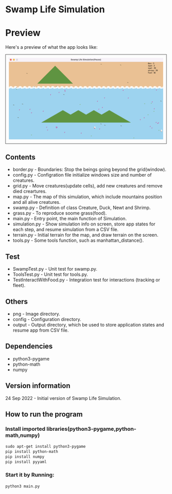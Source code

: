 # Swamp Life Simulation

# Preview

Here's a preview of what the app looks like:

<div style="border: 1px solid #444; padding: 10px;">
  <img src="./assets/screenshot.png" alt="JustTweet Screenshot" />
</div>

## Contents
- border.py - Boundaries: Stop the beings going beyond the grid(window).
- config.py	- Configration file initialize windows size and number of creatures.
- grid.py - Move creatures(update cells), add new creatures and remove died creartures.
- map.py - The map of this simulation, which include mountains position and all alive creatures.
- swamp.py - Definition of class Creature, Duck, Newt and Shrimp.
- grass.py - 	To reproduce soome grass(food).
- main.py - Entry point, the main function of Simulation.
- simulation.py - Show simulation info on screen, store app states for each step, and resume simulation from a CSV file.
- terrain.py - Initial terrain for the map, and draw terrain on the screen.
- tools.py - Some tools function, such as manhattan_distance().
## Test
- SwampTest.py - Unit test for swamp.py.
- ToolsTest.py - Unit test for tools.py.
- TestInteractWithFood.py - Integration test for interactions (tracking or fleet).
## Others
- png - Image directory. 				
- config - Configuration directory.
- output - Output directory, which be used to store application states and resume app from CSV file.
## Dependencies
- python3-pygame
- python-math
- numpy
## Version information
24 Sep 2022 - Initial version of Swamp Life Simulation.
## How to run the program
### Install imported libraries(python3-pygame,python-math,numpy)
```
sudo apt-get install python3-pygame
pip install python-math
pip install numpy
pip install pyyaml
```
### Start it by Running:
```
python3 main.py
```
